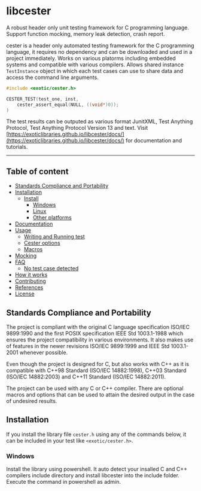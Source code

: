 
# libcester

A robust header only unit testing framework for C programming language. Support function mocking, memory leak detection, crash report. 

cester is a header only automated testing framework for the C programming language, it requires no dependency and can be downloaded and used in a project immediately. Works on various platorms including embedded systems and compatible with various compilers. Allows shared instance `TestInstance` object in which each test cases can use to share data and access the command line arguments. 

```c
#include <exotic/cester.h>

CESTER_TEST(test_one, inst,
    cester_assert_equal(NULL, ((void*)0));    
)
```

The test results can be outputed as various format JunitXML, Test Anything Protocol, Test Anything Protocol Version 13 and text. Visit [https://exoticlibraries.github.io/libcester/docs/](https://exoticlibraries.github.io/libcester/docs/) for documentation and tutorials. 
___

## Table of content
- [Standards Compliance and Portability](#standards-compliance-and-portability)
- [Installation](#installation)
    - [Install](#install)
        - [Windows](#windows)
        - [Linux](#linux)
        - [Other platforms](#other-platforms)
- [Documentation](#documentation)
- [Usage](#usage)
    - [Writing and Running test](#writing-test)
    - [Cester options](#cester-options)
    - [Macros](#macros)
- [Mocking](#mocking)
- [FAQ](#faq)
    - [No test case detected](#no-test-case-detected)
- [How it works](#how-it-works)
- [Contributing](#contributing)
- [References](#references)
- [License](#license)

## Standards Compliance and Portability

The project is compliant with the original C language specification ISO/IEC 9899:1990 and the first POSIX specification IEEE Std 1003.1-1988 which ensures the project compatibility in various environments. It also makes use of features in the newer revisions ISO/IEC 9899:1999 and IEEE Std 1003.1-2001 whenever possible. 

Even though the project is designed for C, but also works with C++ as it is compatible with C++98 Standard (ISO/IEC 14882:1998), C++03 Standard (ISO/IEC 14882:2003) and C++11 Standard (ISO/IEC 14882:2011).

The project can be used with any C or C++ compiler. There are optional macros and options that can be used to attain the desired output in the case of undesired results.

## Installation

If you install the library file `cester.h` using any of the commands below, it can be included in your test like `<exotic/cester.h>`.

### Windows

Install the library using powershell. It auto detect your insalled C and C++ compilers include directory and install libcester into the include folder. Execute the command in powershell as admin.
